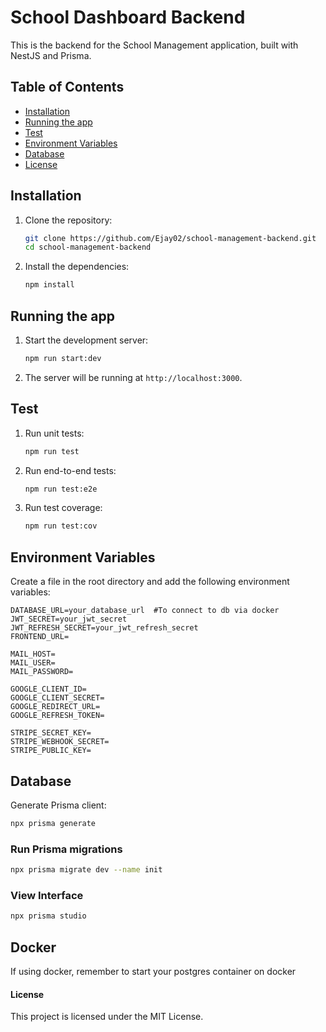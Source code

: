 # School Dashboard Backend

This is the backend for the School Management application, built with NestJS and Prisma.

## Table of Contents

- [Installation](#installation)
- [Running the app](#running-the-app)
- [Test](#test)
- [Environment Variables](#environment-variables)
- [Database](#database)
- [License](#license)

## Installation

1. Clone the repository:

   ```sh
   git clone https://github.com/Ejay02/school-management-backend.git
   cd school-management-backend
   ```

2. Install the dependencies:

   ```sh
   npm install
   ```

## Running the app

1. Start the development server:

   ```sh
   npm run start:dev
   ```

2. The server will be running at `http://localhost:3000`.

## Test

1. Run unit tests:

   ```sh
   npm run test
   ```

2. Run end-to-end tests:

   ```sh
   npm run test:e2e
   ```

3. Run test coverage:

   ```sh
   npm run test:cov
   ```

## Environment Variables

Create a file in the root directory and add the following environment variables:

```env
DATABASE_URL=your_database_url  #To connect to db via docker
JWT_SECRET=your_jwt_secret
JWT_REFRESH_SECRET=your_jwt_refresh_secret
FRONTEND_URL= 

MAIL_HOST=
MAIL_USER=
MAIL_PASSWORD=

GOOGLE_CLIENT_ID=
GOOGLE_CLIENT_SECRET=
GOOGLE_REDIRECT_URL=
GOOGLE_REFRESH_TOKEN=

STRIPE_SECRET_KEY=
STRIPE_WEBHOOK_SECRET=
STRIPE_PUBLIC_KEY=
```

## Database

Generate Prisma client:

```sh
npx prisma generate
```

### Run Prisma migrations

```sh
npx prisma migrate dev --name init
```

### View Interface

```sh
npx prisma studio
```

## Docker

If using docker, remember to start your postgres container on docker

#### License

This project is licensed under the MIT License.
